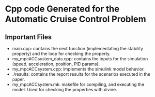 # Cpp code Generated for the Automatic Cruise Control Problem

## Important Files

- main.cpp: contains the next function (implementating the stability property) and the loop for checking the property.
- my_mpcACCsystem_data.cpp: contains the inputs for the simulation (speed, acceleration, position, PID params).
- my_mpcACCsystem.cpp: implements the simulink model behavior. 
- ./results: contains the report results for the scenarios executed in the paper.
- my_mpcACCsystem.mk: makefile for compiling, and executing the model. Used for checking the properties with divine.